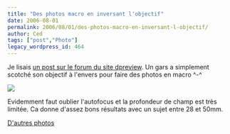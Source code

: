 ```yaml
---
title: "Des photos macro en inversant l'objectif"
date: 2006-08-01
permalink: 2006/08/01/des-photos-macro-en-inversant-l-objectif/
author: Ced
tags: ["post","Photo"]
legacy_wordpress_id: 464
---
```


Je lisais <a href="http://forums.dpreview.com/forums/read.asp?forum=1034&amp;message=19393511" hreflang="en">un post sur le forum du site dpreview</a>. Un gars a simplement scotché son objectif à l'envers pour faire des photos en macro ^-^

[<img src="https://64k.be/wp-content/uploads/2006/photos/macro-reverse-lens.jpg" />](http://forums.dpreview.com/forums/read.asp?forum=1034&amp;message=19393511)

<!-- excerpt -->

Evidemment faut oublier l'autofocus et la profondeur de champ est très limitée. Ca donne d'assez bons résultats avec un sujet entre 28 et 50mm.

<a href="http://forums.dpreview.com/forums/read.asp?forum=1034&amp;message=19393511" hreflang="en">D'autres photos</a>
